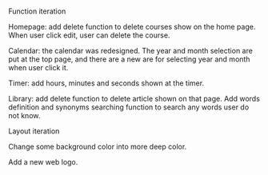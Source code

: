 # 
Function iteration

Homepage: add delete function to delete courses show on the home page. When user click edit, user can delete the course.

Calendar: the calendar was redesigned. The year and month selection are put at the top page, and there are a new are for selecting year and month when user click it.

Timer: add hours, minutes and seconds shown at the timer.

Library: add delete function to delete article shown on that page. Add words definition and synonyms searching function to search any words user do not know.

Layout iteration

Change some background color into more deep color.

Add a new web logo.
